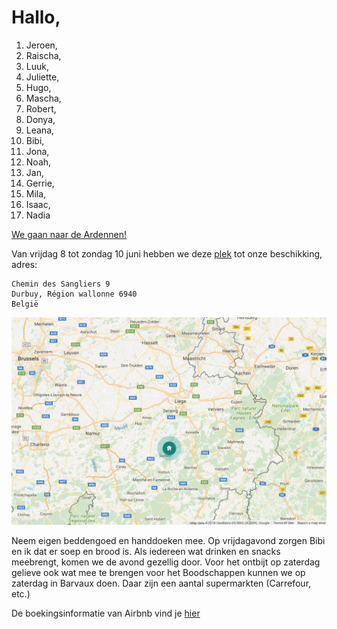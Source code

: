 # Hallo,

1. Jeroen,
2. Raischa,
3. Luuk,
4. Juliette,
5. Hugo,
6. Mascha,
7. Robert,
8. Donya,
9. Leana,
10. Bibi,
11. Jona,
12. Noah,
13. Jan,
14. Gerrie,
15. Mila,
16. Isaac,
17. Nadia

[We gaan naar de Ardennen!](https://youtu.be/7SDOQwSkR_0)

Van vrijdag 8 tot zondag 10 juni hebben we deze [plek](https://www.airbnb.com/rooms/8346282) tot onze beschikking, adres:

    Chemin des Sangliers 9
    Durbuy, Région wallonne 6940
    België

![kaart](https://github.com/witusj/ardennen/blob/master/kaart.png)

Neem eigen beddengoed en handdoeken mee. Op vrijdagavond zorgen Bibi en ik dat er soep en brood is. Als iedereen wat drinken en snacks meebrengt, komen we de avond gezellig door. Voor het ontbijt op zaterdag gelieve ook wat mee te brengen voor het Boodschappen kunnen we op zaterdag in Barvaux doen. Daar zijn een aantal supermarkten (Carrefour, etc.) 


De boekingsinformatie van Airbnb vind je [hier](https://github.com/witusj/ardennen/blob/master/Airbnb%20info.pdf)

